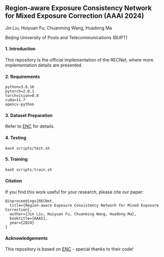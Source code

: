 ## Region-aware Exposure Consistency Network for Mixed Exposure Correction (AAAI 2024)

Jin Liu, Huiyuan Fu, Chuanming Wang, Huadong Ma

Beijing University of Posts and Telecommunications (BUPT)

#### 1. Introduction
This repository is the official implementation of the RECNet, where more implementation details are presented.

#### 2. Requirements
```
python=3.8.16
pytorch=2.0.1
torchvision=0.8
cuda=11.7
opencv-python
```

#### 3. Dataset Preparation
Refer to [ENC](https://github.com/KevinJ-Huang/ExposureNorm-Compensation) for details.

#### 4. Testing
```
bash scripts/test.sh
```
#### 5. Training
```a
bash scripts/train.sh
```

#### Citation
If you find this work useful for your research, please cite our paper:
``` 
@inproceedings{RECNet,
  title={Region-aware Exposure Consistency Network for Mixed Exposure Correction},
  author={Jin Liu, Huiyuan Fu, Chuanming Wang, Huadong Ma},
  booktitle={AAAI},
  year={2024}
}
```

#### Acknowledgements
This repository is based on [ENC](https://github.com/KevinJ-Huang/ExposureNorm-Compensation) - special thanks to their code!
